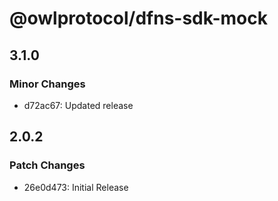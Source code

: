 # @owlprotocol/dfns-sdk-mock

## 3.1.0

### Minor Changes

-   d72ac67: Updated release

## 2.0.2

### Patch Changes

-   26e0d473: Initial Release
